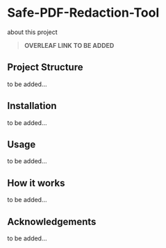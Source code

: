 # Safe-PDF-Redaction-Tool

about this project 

> **OVERLEAF LINK TO BE ADDED**

## Project Structure

to be added...

## Installation

to be added...

## Usage

to be added...

## How it works

to be added...

## Acknowledgements

to be added...

